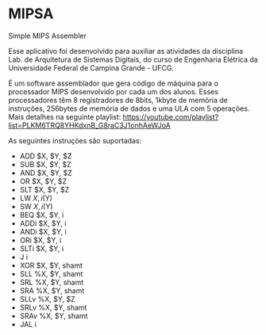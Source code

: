 # MIPSA
Simple MIPS Assembler

Esse aplicativo foi desenvolvido para auxiliar as atividades da disciplina Lab. de Arquitetura de Sistemas Digitais, do curso de Engenharia Elétrica da Universidade Federal de Campina Grande - UFCG.

É um software assemblador que gera código de máquina para o processador MIPS desenvolvido por cada um dos alunos. Esses processadores têm 8 registradores de 8bits, 1kbyte de memória de instruções, 256bytes de memória de dados e uma ULA com 5 operações. Mais detalhes na seguinte playlist: https://youtube.com/playlist?list=PLKM6TRQ8YHKdxnB_G8raC3J1onhAeWJoA

As seguintes instruções são suportadas:
 * ADD $X, $Y, $Z
 * SUB $X, $Y, $Z
 * AND $X, $Y, $Z
 * OR $X, $Y, $Z
 * SLT $X, $Y, $Z
 * LW $X, i($Y)
 * SW $X, i($Y)
 * BEQ $X, $Y, i
 * ADDi $X, $Y, i
 * ANDi $X, $Y, i
 * ORi $X, $Y, i
 * SLTi $X, $Y, i
 * J i
 * XOR $X, $Y, shamt
 * SLL %X, $Y, shamt
 * SRL %X, $Y, shamt
 * SRA %X, $Y, shamt
 * SLLv %X, $Y, $Z
 * SRLv %X, $Y, shamt
 * SRAv %X, $Y, shamt
 * JAL i
